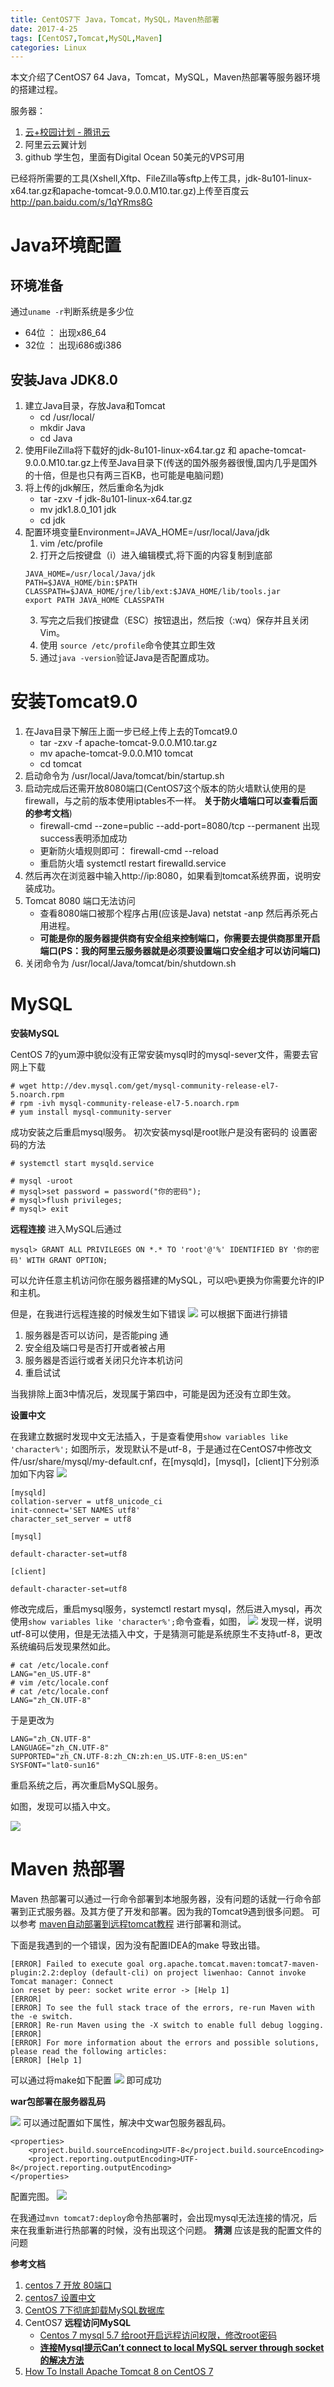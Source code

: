 ```yaml
---
title: CentOS7下 Java，Tomcat，MySQL，Maven热部署
date: 2017-4-25
tags: [CentOS7,Tomcat,MySQL,Maven]
categories: Linux
---
```


本文介绍了CentOS7 64 Java，Tomcat，MySQL，Maven热部署等服务器环境的搭建过程。

服务器：
1. [云+校园计划 - 腾讯云](https://www.qcloud.com/act/campus)
2. 阿里云云翼计划
3. github 学生包，里面有Digital Ocean 50美元的VPS可用


已经将所需要的工具(Xshell,Xftp、FileZilla等sftp上传工具，jdk-8u101-linux-x64.tar.gz和apache-tomcat-9.0.0.M10.tar.gz)上传至百度云 http://pan.baidu.com/s/1qYRms8G

<!-- more -->

# Java环境配置

## 环境准备

通过`uname -r`判断系统是多少位
- 64位 ： 出现x86_64
- 32位 ： 出现i686或i386


## 安装Java JDK8.0

1. 建立Java目录，存放Java和Tomcat
    - cd /usr/local/
    - mkdir Java
    - cd Java
2. 使用FileZilla将下载好的jdk-8u101-linux-x64.tar.gz 和 apache-tomcat-9.0.0.M10.tar.gz上传至Java目录下(传送的国外服务器很慢,国内几乎是国外的十倍，但是也只有两三百KB，也可能是电脑问题)
3. 将上传的jdk解压，然后重命名为jdk
    - tar -zxv -f  jdk-8u101-linux-x64.tar.gz
    - mv jdk1.8.0_101  jdk
    - cd jdk
4. 配置环境变量Environment=JAVA_HOME=/usr/local/Java/jdk
      1. vim /etc/profile
      2. 打开之后按键盘（i）进入编辑模式,将下面的内容复制到底部
    ```
    JAVA_HOME=/usr/local/Java/jdk
    PATH=$JAVA_HOME/bin:$PATH
    CLASSPATH=$JAVA_HOME/jre/lib/ext:$JAVA_HOME/lib/tools.jar
    export PATH JAVA_HOME CLASSPATH
    ```
      3. 写完之后我们按键盘（ESC）按钮退出，然后按（:wq）保存并且关闭Vim。
      4. 使用 `source /etc/profile`命令使其立即生效
      3. 通过`java -version`验证Java是否配置成功。

# 安装Tomcat9.0

1. 在Java目录下解压上面一步已经上传上去的Tomcat9.0
    - tar -zxv -f apache-tomcat-9.0.0.M10.tar.gz
    - mv apache-tomcat-9.0.0.M10 tomcat
    - cd tomcat
2. 启动命令为 /usr/local/Java/tomcat/bin/startup.sh
3. 启动完成后还需开放8080端口(CentOS7这个版本的防火墙默认使用的是firewall，与之前的版本使用iptables不一样。 **关于防火墙端口可以查看后面的参考文档**)
    - firewall-cmd --zone=public --add-port=8080/tcp --permanent
出现success表明添加成功
    - 更新防火墙规则即可： firewall-cmd --reload
    - 重启防火墙 systemctl restart firewalld.service
4. 然后再次在浏览器中输入http://ip:8080，如果看到tomcat系统界面，说明安装成功。
5. Tomcat 8080 端口无法访问
      - 查看8080端口被那个程序占用(应该是Java) netstat -anp 然后再杀死占用进程。
      - **可能是你的服务器提供商有安全组来控制端口，你需要去提供商那里开启端口(PS：我的阿里云服务器就是必须要设置端口安全组才可以访问端口)**
6. 关闭命令为 /usr/local/Java/tomcat/bin/shutdown.sh


# MySQL

**安装MySQL**

CentOS 7的yum源中貌似没有正常安装mysql时的mysql-sever文件，需要去官网上下载

```
# wget http://dev.mysql.com/get/mysql-community-release-el7-5.noarch.rpm
# rpm -ivh mysql-community-release-el7-5.noarch.rpm
# yum install mysql-community-server
```

成功安装之后重启mysql服务。
初次安装mysql是root账户是没有密码的
设置密码的方法

```
# systemctl start mysqld.service

# mysql -uroot
# mysql>set password = password("你的密码");
# mysql>flush privileges;
# mysql> exit
```

**远程连接**
进入MySQL后通过
```
mysql> GRANT ALL PRIVILEGES ON *.* TO 'root'@'%' IDENTIFIED BY '你的密码' WITH GRANT OPTION;
```
可以允许任意主机访问你在服务器搭建的MySQL，可以吧`%`更换为你需要允许的IP和主机。


但是，在我进行远程连接的时候发生如下错误
![](https://images.morethink.cn/mysql-2003-error.png)
可以根据下面进行排错
1. 服务器是否可以访问，是否能ping 通
2. 安全组及端口号是否打开或者被占用
3. 服务器是否运行或者关闭只允许本机访问
4. 重启试试

当我排除上面3中情况后，发现属于第四中，可能是因为还没有立即生效。

**设置中文**

在我建立数据时发现中文无法插入，于是查看使用`show variables like 'character%';`
如图所示，发现默认不是utf-8，于是通过在CentOS7中修改文件/usr/share/mysql/my-default.cnf，在[mysqld]，[mysql]，[client]下分别添加如下内容
![](https://images.morethink.cn/msql-chinese-fail.jpg)
```
[mysqld]
collation-server = utf8_unicode_ci
init-connect='SET NAMES utf8'
character_set_server = utf8

[mysql]

default-character-set=utf8

[client]

default-character-set=utf8

```

修改完成后，重启mysql服务，systemctl restart mysql，然后进入mysql，再次使用`show variables like 'character%';`命令查看，如图，
![](https://images.morethink.cn/msql-chinese-success.jpg)
发现一样，说明utf-8可以使用，但是无法插入中文，于是猜测可能是系统原生不支持utf-8，更改系统编码后发现果然如此。
```
# cat /etc/locale.conf
LANG="en_US.UTF-8"
# vim /etc/locale.conf
# cat /etc/locale.conf
LANG="zh_CN.UTF-8"

```
于是更改为

```
LANG="zh_CN.UTF-8"
LANGUAGE="zh_CN.UTF-8"
SUPPORTED="zh_CN.UTF-8:zh_CN:zh:en_US.UTF-8:en_US:en"
SYSFONT="lat0-sun16"
```

重启系统之后，再次重启MySQL服务。

如图，发现可以插入中文。

![](https://images.morethink.cn/mysql-chinese-success-result.jpg)



# Maven 热部署

Maven 热部署可以通过一行命令部署到本地服务器，没有问题的话就一行命令部署到正式服务器。及其方便了开发和部署。因为我的Tomcat9遇到很多问题。
可以参考 [maven自动部署到远程tomcat教程](http://www.cnblogs.com/xyb930826/p/5725340.html) 进行部署和测试。

下面是我遇到的一个错误，因为没有配置IDEA的make 导致出错。
```
[ERROR] Failed to execute goal org.apache.tomcat.maven:tomcat7-maven-plugin:2.2:deploy (default-cli) on project liwenhao: Cannot invoke Tomcat manager: Connect
ion reset by peer: socket write error -> [Help 1]
[ERROR]
[ERROR] To see the full stack trace of the errors, re-run Maven with the -e switch.
[ERROR] Re-run Maven using the -X switch to enable full debug logging.
[ERROR]
[ERROR] For more information about the errors and possible solutions, please read the following articles:
[ERROR] [Help 1]
```
可以通过将make如下配置
![](https://images.morethink.cn/make-maven-goal.jpg)
即可成功

**war包部署在服务器乱码**

![](https://images.morethink.cn/maven-war-messy-code.jpg)
可以通过配置如下属性，解决中文war包服务器乱码。
```
<properties>
    <project.build.sourceEncoding>UTF-8</project.build.sourceEncoding>
    <project.reporting.outputEncoding>UTF-8</project.reporting.outputEncoding>
</properties>
```
配置完图。
![](https://images.morethink.cn/maven-war-code-success.jpg)

在我通过`mvn tomcat7:deploy`命令热部署时，会出现mysql无法连接的情况，后来在我重新进行热部署的时候，没有出现这个问题。
**猜测**
应该是我的配置文件的问题

**参考文档**
1. [centos 7 开放 80端口](http://www.centoscn.com/CentOS/config/2016/0511/7218.html)
2. [centos7 设置中文](http://www.cnblogs.com/weiok/p/5086971.html)
3. [CentOS 7下彻底卸载MySQL数据库](https://zhangzifan.com/centos-7-remove-mysql.html)
4. CentOS7 **远程访问MySQL**
    - [Centos 7 mysql 5.7 给root开启远程访问权限，修改root密码](http://blog.sina.com.cn/s/blog_5da16ee20102x47h.html)
    - **[连接Mysql提示Can’t connect to local MySQL server through socket的解决方法](http://www.aiezu.com/db/mysql_cant_connect_through_socket.html)**
5. [How To Install Apache Tomcat 8 on CentOS 7](https://www.digitalocean.com/community/tutorials/how-to-install-apache-tomcat-8-on-centos-7)
